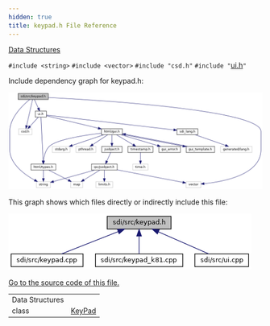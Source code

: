 ```yaml
---
hidden: true
title: keypad.h File Reference
---
```


[Data Structures](#nested-classes)

`#include <string>`
`#include <vector>`
`#include "csd.h"`
`#include "`<a href="ui_8h_source.md">ui.h</a>`"`

Include dependency graph for keypad.h:

![](keypad_8h__incl.png)

This graph shows which files directly or indirectly include this file:

![](keypad_8h__dep__incl.png)

<a href="keypad_8h_source.md">Go to the source code of this file.</a>

|                 |                                                |
|-----------------|------------------------------------------------|
| Data Structures |                                                |
| class           | <a href="class_key_pad.md">KeyPad</a> |

